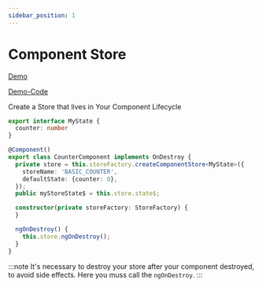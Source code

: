 ```yaml
---
sidebar_position: 1
---
```


# Component Store

[Demo](https://gernsdorfer.github.io/ngrx-lite/sample-app)

[Demo-Code](https://github.com/gernsdorfer/ngrx-lite/tree/master/apps/sample-app/src/app/component-store/basic)

Create a Store that lives in Your Component Lifecycle

```ts title="app.component.ts"
export interface MyState {
  counter: number
}

@Component()
export class CounterComponent implements OnDestroy {
  private store = this.storeFactory.createComponentStore<MyState>({
    storeName: 'BASIC_COUNTER',
    defaultState: {counter: 0},
  });  
  public myStoreState$ = this.store.state$;

  constructor(private storeFactory: StoreFactory) {
  }

  ngOnDestroy() {
    this.store.ngOnDestroy();
  }
}
```

:::note
It's necessary to destroy your store after your component destroyed, to avoid side effects.
Here you muss call the `ngOnDestroy`. 
:::

 
